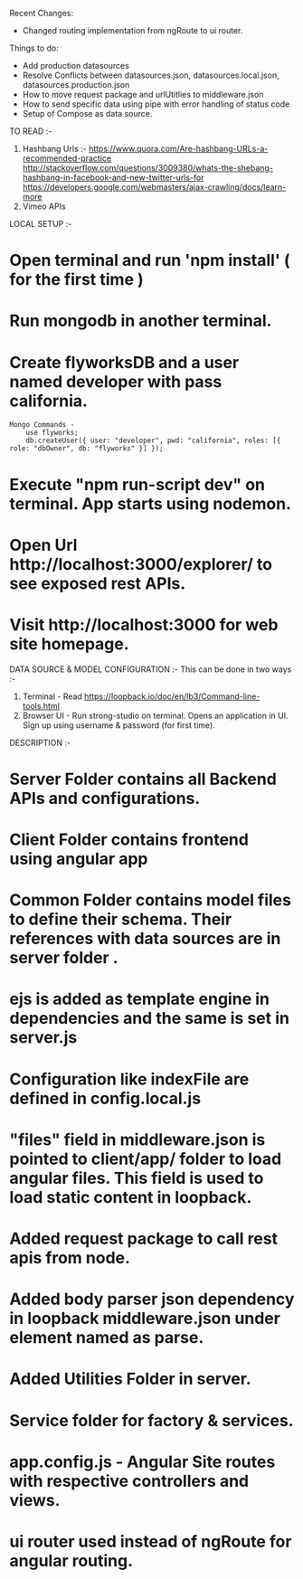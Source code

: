 Recent Changes:
* Changed routing implementation from ngRoute to ui router.

Things to do:
* Add production datasources
* Resolve Conflicts between datasources.json, datasources.local.json, datasources.production.json
* How to move request package and urlUtitlies to middleware.json
* How to send specific data using pipe with error handling of status code
* Setup of Compose as data source.


TO READ :- 
1. Hashbang Urls :-
	https://www.quora.com/Are-hashbang-URLs-a-recommended-practice
	http://stackoverflow.com/questions/3009380/whats-the-shebang-hashbang-in-facebook-and-new-twitter-urls-for
	https://developers.google.com/webmasters/ajax-crawling/docs/learn-more
2. Vimeo APIs	


LOCAL SETUP :-
# Open terminal and run 'npm install' ( for the first time )
# Run mongodb in another terminal. 
# Create flyworksDB and a user named developer with pass california.
	Mongo Commands -
		use flyworks;
		db.createUser({ user: "developer", pwd: "california", roles: [{ role: "dbOwner", db: "flyworks" }] });
# Execute "npm run-script dev" on terminal. App starts using nodemon.
# Open Url http://localhost:3000/explorer/ to see exposed rest APIs.
# Visit http://localhost:3000 for web site homepage.


DATA SOURCE & MODEL CONFIGURATION :-
This can be done in two ways :-
1. Terminal - Read https://loopback.io/doc/en/lb3/Command-line-tools.html
2. Browser UI - Run strong-studio on terminal.  Opens an application in UI. Sign up using username & password (for first time).

DESCRIPTION :-
# Server Folder contains all Backend APIs and configurations.
# Client Folder contains frontend using angular app  
# Common Folder contains model files to define their schema. Their references with data sources are in server folder .
# ejs is added as template engine in dependencies and the same is set in server.js
# Configuration like indexFile are defined in config.local.js
# "files" field in middleware.json is pointed to client/app/ folder to load angular files. This field is used to load static content in loopback.
# Added request package to call rest apis from node.
# Added body parser json dependency in loopback middleware.json under element named as parse.
# Added Utilities Folder in server.
# Service folder for factory & services.
# app.config.js - Angular Site routes with respective controllers and views.
# ui router used instead of ngRoute for angular routing.